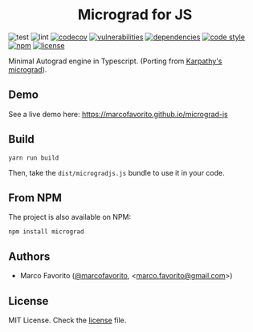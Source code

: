 <center> <h1>Micrograd for JS</h1> </center>

![test](https://github.com/marcofavorito/micrograd-js/workflows/test/badge.svg)
![lint](https://github.com/marcofavorito/micrograd-js/workflows/lint/badge.svg)
[![codecov](https://codecov.io/gh/marcofavorito/micrograd-js/branch/master/graph/badge.svg?token=J1EFVF48CA)](https://codecov.io/gh/marcofavorito/micrograd-js)
[![vulnerabilities](https://snyk.io/test/github/marcofavorito/micrograd-js?targetFile=package.json)](https://snyk.io/test/github/marcofavorito/micrograd-js/badge.svg?targetFile=package.json)
[![dependencies]("https://david-dm.org/marcofavorito/micrograd-js">)](https://david-dm.org/marcofavorito/micrograd-js/status.svg)
[![code style](https://github.com/prettier/prettier/)](https://img.shields.io/badge/code_style-Prettier-5ed9c7.svg)
[![npm](https://www.npmjs.com/package/micrograd)](https://img.shields.io/npm/v/micrograd.svg)
[![license](https://github.com/marcofavorito/micrograd-js/tree/master/license)](https://img.shields.io/github/license/marcofavorito/micrograd-js.svg)

Minimal Autograd engine in Typescript.
(Porting from [Karpathy's micrograd](https://github.com/karpathy/micrograd.git)).

## Demo

See a live demo here: https://marcofavorito.github.io/micrograd-js

## Build

```
yarn run build
```

Then, take the `dist/microgradjs.js` bundle to use it in your code.

## From NPM

The project is also available on NPM:

```
npm install micrograd
```

## Authors

- Marco Favorito ([@marcofavorito](https://github.com/marcofavorito), <[marco.favorito@gmail.com](mailto:marco.favorito@gmail.com)>)

## License

MIT License. Check the [license](./license) file.
